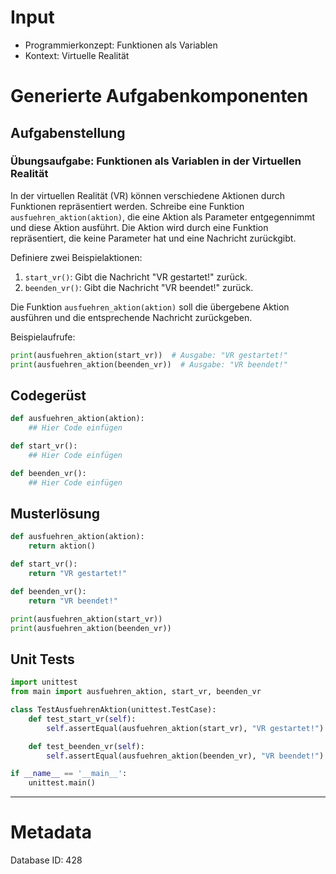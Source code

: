 # Input
- Programmierkonzept: Funktionen als Variablen
- Kontext: Virtuelle Realität

# Generierte Aufgabenkomponenten
## Aufgabenstellung
### Übungsaufgabe: Funktionen als Variablen in der Virtuellen Realität

In der virtuellen Realität (VR) können verschiedene Aktionen durch Funktionen repräsentiert werden. Schreibe eine Funktion `ausfuehren_aktion(aktion)`, die eine Aktion als Parameter entgegennimmt und diese Aktion ausführt. Die Aktion wird durch eine Funktion repräsentiert, die keine Parameter hat und eine Nachricht zurückgibt.

Definiere zwei Beispielaktionen:
1. `start_vr()`: Gibt die Nachricht "VR gestartet!" zurück.
2. `beenden_vr()`: Gibt die Nachricht "VR beendet!" zurück.

Die Funktion `ausfuehren_aktion(aktion)` soll die übergebene Aktion ausführen und die entsprechende Nachricht zurückgeben.

Beispielaufrufe:
```python
print(ausfuehren_aktion(start_vr))  # Ausgabe: "VR gestartet!"
print(ausfuehren_aktion(beenden_vr))  # Ausgabe: "VR beendet!"
```

## Codegerüst
```python
def ausfuehren_aktion(aktion):
    ## Hier Code einfügen

def start_vr():
    ## Hier Code einfügen

def beenden_vr():
    ## Hier Code einfügen
```

## Musterlösung
```python
def ausfuehren_aktion(aktion):
    return aktion()

def start_vr():
    return "VR gestartet!"

def beenden_vr():
    return "VR beendet!"

print(ausfuehren_aktion(start_vr))
print(ausfuehren_aktion(beenden_vr))
```

## Unit Tests
```python
import unittest
from main import ausfuehren_aktion, start_vr, beenden_vr

class TestAusfuehrenAktion(unittest.TestCase):
    def test_start_vr(self):
        self.assertEqual(ausfuehren_aktion(start_vr), "VR gestartet!")

    def test_beenden_vr(self):
        self.assertEqual(ausfuehren_aktion(beenden_vr), "VR beendet!")

if __name__ == '__main__':
    unittest.main()
```
___
# Metadata
Database ID: 428
